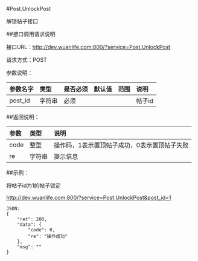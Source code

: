 #Post.UnlockPost

解锁帖子接口

##接口调用请求说明

接口URL：http://dev.wuanlife.com:800/?service=Post.UnlockPost

请求方式：POST

参数说明：

|参数名字    |类型   |是否必须    |默认值    |范围        |说明|
|:--|:--|:--|:--|:--|:--|
|post_id    |字符串   |必须         |      |             |帖子id|

##返回说明：

|参数        |类型   |说明|
|:--|:--|:--|
|code            |整型   |操作码，1表示置顶帖子成功，0表示置顶帖子失败|
|re             |字符串  |提示信息|

##示例：

将帖子id为1的帖子锁定

http://dev.wuanlife.com:800/?service=Post.UnlockPost&post_id=1

    JSON:
    {
        "ret": 200,
        "data": {
            "code": 0,
            "re": "操作成功"
        },
        "msg": ""
    }
